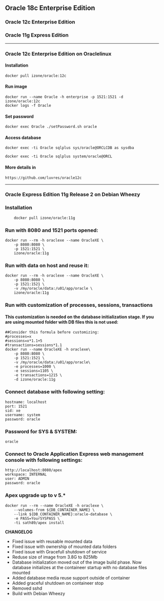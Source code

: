 ## Oracle 18c Enterprise Edition
### Oracle 12c Enterprise Edition
### Oracle 11g Express Edition
-----
### Oracle 12c Enterprise Edition on Oraclelinux
#### Installation
```
docker pull izone/oracle:12c
```
#### Run image
```
docker run --name Oracle -h enterprise -p 1521:1521 -d izone/oracle:12c
docker logs -f Oracle
```
#### Set password
```
docker exec Oracle ./setPassword.sh oracle
```
#### Access database
```
docker exec -ti Oracle sqlplus sys/oracle@ORCLCDB as sysdba

docker exec -ti Oracle sqlplus system/oracle@ORCL
```
#### More details in
```
https://github.com/luvres/oracle12c
```
-----
### Oracle Express Edition 11g Release 2 on Debian Wheezy

### Installation
```
    docker pull izone/oracle:11g
```
### Run with 8080 and 1521 ports opened:
```
docker run --rm -h oraclexe --name OracleXE \
	-p 8080:8080 \
	-p 1521:1521 \
	izone/oracle:11g
```
### Run with data on host and reuse it:
```
docker run --rm -h oraclexe --name OracleXE \
	-p 8080:8080 \
	-p 1521:1521 \
	-v /my/oracle/data:/u01/app/oracle \
	izone/oracle:11g
```
### Run with customization of processes, sessions, transactions
#### This customization is needed on the database initialization stage. If you are using mounted folder with DB files this is not used:
```
##Consider this formula before customizing:
#processes=x
#sessions=x*1.1+5
#transactions=sessions*1.1
docker run --name OracleXE -h oraclexe\
	-p 8080:8080 \
	-p 1521:1521 \
	-v /my/oracle/data:/u01/app/oracle\
	-e processes=1000 \
	-e sessions=1105 \
	-e transactions=1215 \
	-d izone/oracle:11g
```
### Connect database with following setting:
```
hostname: localhost
port: 1521
sid: xe
username: system
password: oracle
```
### Password for SYS & SYSTEM:
```
oracle
```
### Connect to Oracle Application Express web management console with following settings:
```
http://localhost:8080/apex
workspace: INTERNAL
user: ADMIN
password: oracle
```
### Apex upgrade up to v 5.*
```
docker run --rm --name OracleXE -h oraclexe \
	--volumes-from ${DB_CONTAINER_NAME} \
	--link ${DB_CONTAINER_NAME}:oracle-database \
	-e PASS=YourSYSPASS \
	-ti sath89/apex install
```
**CHANGELOG**
* Fixed issue with reusable mounted data
* Fixed issue with ownership of mounted data folders
* Fixed issue with Gracefull shutdown of service
* Reduse size of image from 3.8G to 825Mb
* Database initialization moved out of the image build phase. Now database initializes at the containeer startup with no database files mounted
* Added database media reuse support outside of container
* Added graceful shutdown on containeer stop
* Removed sshd
* Build with Debian Wheezy
